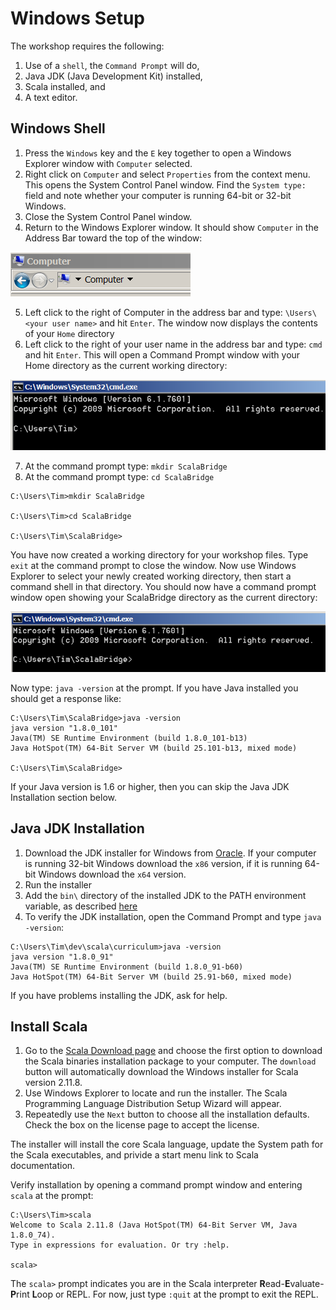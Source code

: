 # Windows Setup
The workshop requires the following:
1. Use of a `shell`, the `Command Prompt` will do,
2. Java JDK (Java Development Kit) installed,
3. Scala installed, and
4. A text editor.

## Windows Shell
1. Press the `Windows` key and the `E` key together to open a Windows Explorer window with `Computer` selected.
2. Right click on `Computer` and select `Properties` from the context menu. This opens the System Control Panel window. Find the `System type:` field and note whether your computer is running 64-bit or 32-bit Windows.
3. Close the System Control Panel window.
4. Return to the Windows Explorer window. It should show `Computer` in the Address Bar toward the top of the window:

![](img/address_bar.PNG "address bar")

5. Left click to the right of Computer in the address bar and type: `\Users\<your user name>` and hit `Enter`. The window now displays the contents of your `Home` directory
6. Left click to the right of your user name in the address bar and type: `cmd` and hit `Enter`. This will open a Command Prompt window with your Home directory as the current working directory:

![](img/command_prompt.PNG "command prompt in home directory")

7. At the command prompt type: `mkdir ScalaBridge`
8. At the command prompt type: `cd ScalaBridge`

```
C:\Users\Tim>mkdir ScalaBridge

C:\Users\Tim>cd ScalaBridge

C:\Users\Tim\ScalaBridge>
```

You have now created a working directory for your workshop files. Type `exit` at the command prompt to close the window. Now use Windows Explorer to select your newly created working directory, then start a command shell in that directory. You should now have a command prompt window open showing your ScalaBridge directory as the current directory:

![](img/scala_bridge_directory.PNG "scala bridge directory")

Now type: `java -version` at the prompt. If you have Java installed you should get a response like:

```
C:\Users\Tim\ScalaBridge>java -version
java version "1.8.0_101"
Java(TM) SE Runtime Environment (build 1.8.0_101-b13)
Java HotSpot(TM) 64-Bit Server VM (build 25.101-b13, mixed mode)

C:\Users\Tim\ScalaBridge>
```

If your Java version is 1.6 or higher, then you can skip the Java JDK Installation section below.

## Java JDK Installation
1. Download the JDK installer for Windows from [Oracle](http://www.oracle.com/technetwork/java/javase/downloads/index.html). If your computer is running 32-bit Windows download the `x86` version, if it is running 64-bit Windows download the `x64` version.
2. Run the installer
3. Add the `bin\` directory of the installed JDK to the PATH environment variable, as described [here](http://www.java.com/en/download/help/path.xml)
4. To verify the JDK installation, open the Command Prompt and type `java -version`:

```
C:\Users\Tim\dev\scala\curriculum>java -version
java version "1.8.0_91"
Java(TM) SE Runtime Environment (build 1.8.0_91-b60)
Java HotSpot(TM) 64-Bit Server VM (build 25.91-b60, mixed mode)
```

If you have problems installing the JDK, ask for help.

## Install Scala
1. Go to the [Scala Download page](http://www.scala-lang.org/download/) and choose the first option to download the Scala binaries installation package to your computer. The `download` button will automatically download the Windows installer for  Scala version 2.11.8.
2. Use Windows Explorer to locate and run the installer. The Scala Programming Language Distribution Setup Wizard will appear.
3. Repeatedly use the `Next` button to choose all the installation defaults. Check the box on the license page to accept the license.

The installer will install the core Scala language, update the System path for the Scala executables, and privide a start menu link to Scala documentation.

Verify installation by opening a command prompt window and entering `scala` at the prompt:

```
C:\Users\Tim>scala                                                         
Welcome to Scala 2.11.8 (Java HotSpot(TM) 64-Bit Server VM, Java 1.8.0_74).
Type in expressions for evaluation. Or try :help.                          
                                                                           
scala>        
```

The `scala>` prompt indicates you are in the Scala interpreter **R**ead-**E**valuate-**P**rint **L**oop or REPL. For now, just type `:quit` at the prompt to exit the REPL.
                                                             
